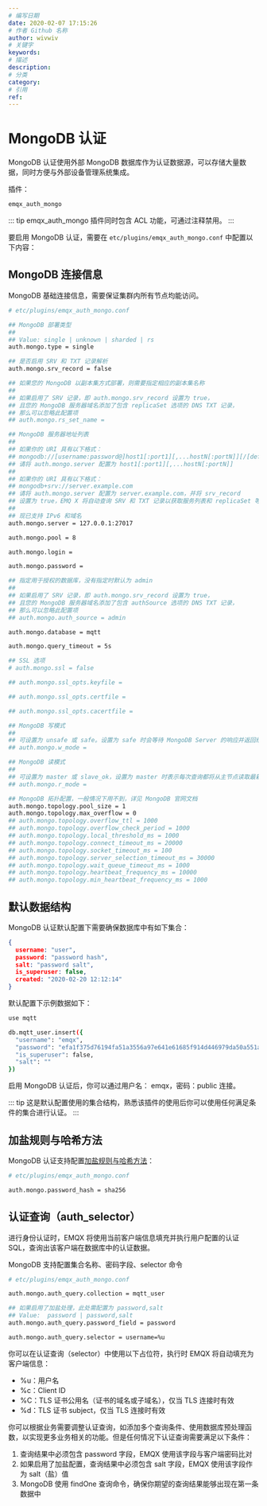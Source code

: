 ```yaml
---
# 编写日期
date: 2020-02-07 17:15:26
# 作者 Github 名称
author: wivwiv
# 关键字
keywords:
# 描述
description:
# 分类
category: 
# 引用
ref:
---
```


# MongoDB 认证

MongoDB 认证使用外部 MongoDB 数据库作为认证数据源，可以存储大量数据，同时方便与外部设备管理系统集成。

插件：

```bash
emqx_auth_mongo
```

::: tip 
emqx_auth_mongo 插件同时包含 ACL 功能，可通过注释禁用。
:::



要启用 MongoDB 认证，需要在 `etc/plugins/emqx_auth_mongo.conf` 中配置以下内容：

## MongoDB 连接信息

MongoDB 基础连接信息，需要保证集群内所有节点均能访问。

```bash
# etc/plugins/emqx_auth_mongo.conf

## MongoDB 部署类型
##
## Value: single | unknown | sharded | rs
auth.mongo.type = single

## 是否启用 SRV 和 TXT 记录解析
auth.mongo.srv_record = false

## 如果您的 MongoDB 以副本集方式部署，则需要指定相应的副本集名称
##
## 如果启用了 SRV 记录，即 auth.mongo.srv_record 设置为 true，
## 且您的 MongoDB 服务器域名添加了包含 replicaSet 选项的 DNS TXT 记录，
## 那么可以忽略此配置项
## auth.mongo.rs_set_name =

## MongoDB 服务器地址列表
##
## 如果你的 URI 具有以下格式：
## mongodb://[username:password@]host1[:port1][,...hostN[:portN]][/[defaultauthdb][?options]]
## 请将 auth.mongo.server 配置为 host1[:port1][,...hostN[:portN]]
##
## 如果你的 URI 具有以下格式：
## mongodb+srv://server.example.com
## 请将 auth.mongo.server 配置为 server.example.com，并将 srv_record
## 设置为 true，EMQ X 将自动查询 SRV 和 TXT 记录以获取服务列表和 replicaSet 等选项
##
## 现已支持 IPv6 和域名
auth.mongo.server = 127.0.0.1:27017

auth.mongo.pool = 8

auth.mongo.login =

auth.mongo.password =

## 指定用于授权的数据库，没有指定时默认为 admin
##
## 如果启用了 SRV 记录，即 auth.mongo.srv_record 设置为 true，
## 且您的 MongoDB 服务器域名添加了包含 authSource 选项的 DNS TXT 记录，
## 那么可以忽略此配置项
## auth.mongo.auth_source = admin

auth.mongo.database = mqtt

auth.mongo.query_timeout = 5s

## SSL 选项
# auth.mongo.ssl = false

## auth.mongo.ssl_opts.keyfile =

## auth.mongo.ssl_opts.certfile =

## auth.mongo.ssl_opts.cacertfile =

## MongoDB 写模式
##
## 可设置为 unsafe 或 safe。设置为 safe 时会等待 MongoDB Server 的响应并返回给调用者。未指定时将使用默认值 unsafe。
## auth.mongo.w_mode =

## MongoDB 读模式
##
## 可设置为 master 或 slave_ok，设置为 master 时表示每次查询都将从主节点读取最新数据。未指定时将使用默认值 master。
## auth.mongo.r_mode =

## MongoDB 拓扑配置，一般情况下用不到，详见 MongoDB 官网文档
auth.mongo.topology.pool_size = 1
auth.mongo.topology.max_overflow = 0
## auth.mongo.topology.overflow_ttl = 1000
## auth.mongo.topology.overflow_check_period = 1000
## auth.mongo.topology.local_threshold_ms = 1000
## auth.mongo.topology.connect_timeout_ms = 20000
## auth.mongo.topology.socket_timeout_ms = 100
## auth.mongo.topology.server_selection_timeout_ms = 30000
## auth.mongo.topology.wait_queue_timeout_ms = 1000
## auth.mongo.topology.heartbeat_frequency_ms = 10000
## auth.mongo.topology.min_heartbeat_frequency_ms = 1000

```


## 默认数据结构

MongoDB 认证默认配置下需要确保数据库中有如下集合：

```json
{
  username: "user",
  password: "password hash",
  salt: "password salt",
  is_superuser: false,
  created: "2020-02-20 12:12:14"
}
```

默认配置下示例数据如下：

```bash
use mqtt

db.mqtt_user.insert({
  "username": "emqx",
  "password": "efa1f375d76194fa51a3556a97e641e61685f914d446979da50a551a4333ffd7",
  "is_superuser": false,
  "salt": ""
})
```

启用 MongoDB 认证后，你可以通过用户名： emqx，密码：public 连接。


::: tip 
这是默认配置使用的集合结构，熟悉该插件的使用后你可以使用任何满足条件的集合进行认证。
:::



## 加盐规则与哈希方法

MongoDB 认证支持配置[加盐规则与哈希方法](./auth.md#加盐规则与哈希方法)：

```bash
# etc/plugins/emqx_auth_mongo.conf

auth.mongo.password_hash = sha256
```


## 认证查询（auth_selector）

进行身份认证时，EMQX 将使用当前客户端信息填充并执行用户配置的认证 SQL，查询出该客户端在数据库中的认证数据。

MongoDB 支持配置集合名称、密码字段、selector 命令

```bash
# etc/plugins/emqx_auth_mongo.conf

auth.mongo.auth_query.collection = mqtt_user

## 如果启用了加盐处理，此处需配置为 password,salt
## Value:  password | password,salt
auth.mongo.auth_query.password_field = password

auth.mongo.auth_query.selector = username=%u
```

你可以在认证查询（selector）中使用以下占位符，执行时 EMQX 将自动填充为客户端信息：

- %u：用户名
- %c：Client ID
- %C：TLS 证书公用名（证书的域名或子域名），仅当 TLS 连接时有效
- %d：TLS 证书 subject，仅当 TLS 连接时有效


你可以根据业务需要调整认证查询，如添加多个查询条件、使用数据库预处理函数，以实现更多业务相关的功能。但是任何情况下认证查询需要满足以下条件：

1. 查询结果中必须包含 password 字段，EMQX 使用该字段与客户端密码比对
2. 如果启用了加盐配置，查询结果中必须包含 salt 字段，EMQX 使用该字段作为 salt（盐）值
3. MongoDB 使用 findOne 查询命令，确保你期望的查询结果能够出现在第一条数据中
